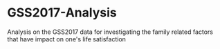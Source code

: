 # GSS2017-Analysis
Analysis on the GSS2017 data for investigating the family related factors that have impact on one's life satisfaction
